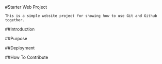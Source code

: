 #Starter Web Project
	
	This is a simple website project for showing how to use Git and Github together.
	
##Introduction

##Purpose

##Deployment

##How To Contribute
